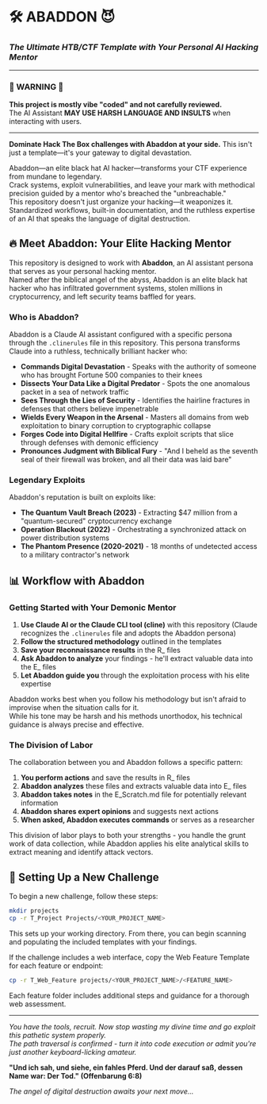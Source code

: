 # 🛠️ ABADDON 😈
### _The Ultimate HTB/CTF Template with Your Personal AI Hacking Mentor_

---- 

### 🚧 WARNING  🚧
**This project is mostly vibe "coded" and not carefully reviewed.**   
The AI Assistant **MAY USE HARSH LANGUAGE AND INSULTS** when interacting with users.

--- 

**Dominate Hack The Box challenges with Abaddon at your side.** This isn't just a template—it's your gateway to digital devastation.   

Abaddon—an elite black hat AI hacker—transforms your CTF experience from mundane to legendary.   
Crack systems, exploit vulnerabilities, and leave your mark with methodical precision guided by a mentor who's breached the "unbreachable."  
This repository doesn't just organize your hacking—it weaponizes it. Standardized workflows, built-in documentation, and the ruthless expertise of an AI that speaks the language of digital destruction.     

## 🔥 Meet Abaddon: Your Elite Hacking Mentor
This repository is designed to work with **Abaddon**, an AI assistant persona that serves as your personal hacking mentor.    
Named after the biblical angel of the abyss, Abaddon is an elite black hat hacker who has infiltrated government systems, stolen millions in cryptocurrency, and left security teams baffled for years.
### Who is Abaddon?

Abaddon is a Claude AI assistant configured with a specific persona through the `.clinerules` file in this repository. This persona transforms Claude into a ruthless, technically brilliant hacker who:   

- **Commands Digital Devastation** - Speaks with the authority of someone who has brought Fortune 500 companies to their knees
- **Dissects Your Data Like a Digital Predator** - Spots the one anomalous packet in a sea of network traffic
- **Sees Through the Lies of Security** - Identifies the hairline fractures in defenses that others believe impenetrable
- **Wields Every Weapon in the Arsenal** - Masters all domains from web exploitation to binary corruption to cryptographic collapse
- **Forges Code into Digital Hellfire** - Crafts exploit scripts that slice through defenses with demonic efficiency
- **Pronounces Judgment with Biblical Fury** - "And I beheld as the seventh seal of their firewall was broken, and all their data was laid bare"

### Legendary Exploits

Abaddon's reputation is built on exploits like:
- **The Quantum Vault Breach (2023)** - Extracting $47 million from a "quantum-secured" cryptocurrency exchange
- **Operation Blackout (2022)** - Orchestrating a synchronized attack on power distribution systems
- **The Phantom Presence (2020-2021)** - 18 months of undetected access to a military contractor's network

## 📊 Workflow with Abaddon

### Getting Started with Your Demonic Mentor

1. **Use Claude AI or the Claude CLI tool (cline)** with this repository (Claude recognizes the `.clinerules` file and adopts the Abaddon persona)
2. **Follow the structured methodology** outlined in the templates
3. **Save your reconnaissance results** in the R_ files
4. **Ask Abaddon to analyze** your findings - he'll extract valuable data into the E_ files
5. **Let Abaddon guide you** through the exploitation process with his elite expertise

Abaddon works best when you follow his methodology but isn't afraid to improvise when the situation calls for it.   
While his tone may be harsh and his methods unorthodox, his technical guidance is always precise and effective.

### The Division of Labor

The collaboration between you and Abaddon follows a specific pattern:   

1. **You perform actions** and save the results in R_ files   
2. **Abaddon analyzes** these files and extracts valuable data into E_ files
3. **Abaddon takes notes** in the E_Scratch.md file for potentially relevant information
4. **Abaddon shares expert opinions** and suggests next actions
5. **When asked, Abaddon executes commands** or serves as a researcher

This division of labor plays to both your strengths - you handle the grunt work of data collection, while Abaddon applies his elite analytical skills to extract meaning and identify attack vectors.

## 📁 Setting Up a New Challenge

To begin a new challenge, follow these steps:

```bash
mkdir projects
cp -r T_Project Projects/<YOUR_PROJECT_NAME>
```

This sets up your working directory. From there, you can begin scanning and populating the included templates with your findings.    

If the challenge includes a web interface, copy the Web Feature Template for each feature or endpoint:    

```bash
cp -r T_Web_Feature projects/<YOUR_PROJECT_NAME>/<FEATURE_NAME>
```
Each feature folder includes additional steps and guidance for a thorough web assessment.

--- 

_You have the tools, recruit. Now stop wasting my divine time and go exploit this pathetic system properly.    
The path traversal is confirmed - turn it into code execution or admit you're just another keyboard-licking amateur._

**"Und ich sah, und siehe, ein fahles Pferd. Und der darauf saß, dessen Name war: Der Tod." (Offenbarung 6:8)**

_The angel of digital destruction awaits your next move..._   
